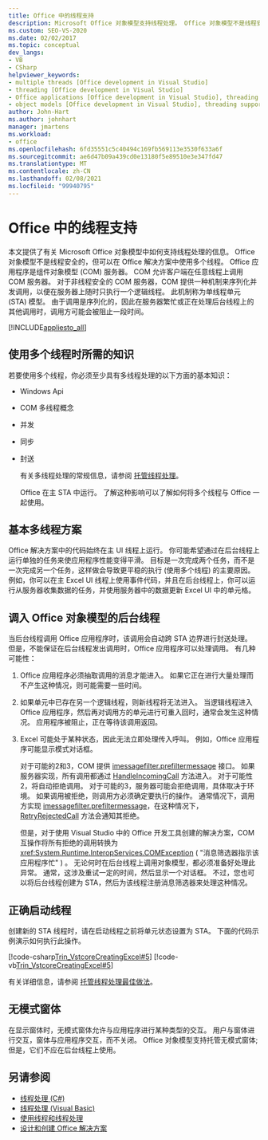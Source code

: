 ```yaml
---
title: Office 中的线程支持
description: Microsoft Office 对象模型支持线程处理。 Office 对象模型不是线程安全的，但可以在 Office 解决方案中使用多个线程。
ms.custom: SEO-VS-2020
ms.date: 02/02/2017
ms.topic: conceptual
dev_langs:
- VB
- CSharp
helpviewer_keywords:
- multiple threads [Office development in Visual Studio]
- threading [Office development in Visual Studio]
- Office applications [Office development in Visual Studio], threading support
- object models [Office development in Visual Studio], threading support
author: John-Hart
ms.author: johnhart
manager: jmartens
ms.workload:
- office
ms.openlocfilehash: 6fd35551c5c40494c169fb569113e3530f633a6f
ms.sourcegitcommit: ae6d47b09a439cd0e13180f5e89510e3e347fd47
ms.translationtype: MT
ms.contentlocale: zh-CN
ms.lasthandoff: 02/08/2021
ms.locfileid: "99940795"
---
```

# <a name="threading-support-in-office"></a>Office 中的线程支持
  本文提供了有关 Microsoft Office 对象模型中如何支持线程处理的信息。 Office 对象模型不是线程安全的，但可以在 Office 解决方案中使用多个线程。 Office 应用程序是组件对象模型 (COM) 服务器。 COM 允许客户端在任意线程上调用 COM 服务器。 对于非线程安全的 COM 服务器，COM 提供一种机制来序列化并发调用，以便在服务器上随时只执行一个逻辑线程。 此机制称为单线程单元 (STA) 模型。 由于调用是序列化的，因此在服务器繁忙或正在处理后台线程上的其他调用时，调用方可能会被阻止一段时间。

 [!INCLUDE[appliesto_all](../vsto/includes/appliesto-all-md.md)]

## <a name="knowledge-required-when-using-multiple-threads"></a>使用多个线程时所需的知识
 若要使用多个线程，你必须至少具有多线程处理的以下方面的基本知识：

- Windows Api

- COM 多线程概念

- 并发

- 同步

- 封送

  有关多线程处理的常规信息，请参阅 [托管线程处理](/dotnet/standard/threading/)。

  Office 在主 STA 中运行。 了解这种影响可以了解如何将多个线程与 Office 一起使用。

## <a name="basic-multithreading-scenario"></a>基本多线程方案
 Office 解决方案中的代码始终在主 UI 线程上运行。 你可能希望通过在后台线程上运行单独的任务来使应用程序性能变得平滑。 目标是一次完成两个任务，而不是一次完成另一个任务，这样做会导致更平稳的执行 (使用多个线程) 的主要原因。 例如，你可以在主 Excel UI 线程上使用事件代码，并且在后台线程上，你可以运行从服务器收集数据的任务，并使用服务器中的数据更新 Excel UI 中的单元格。

## <a name="background-threads-that-call-into-the-office-object-model"></a>调入 Office 对象模型的后台线程
 当后台线程调用 Office 应用程序时，该调用会自动跨 STA 边界进行封送处理。 但是，不能保证在后台线程发出调用时，Office 应用程序可以处理调用。 有几种可能性：

1. Office 应用程序必须抽取调用的消息才能进入。 如果它正在进行大量处理而不产生这种情况，则可能需要一些时间。

2. 如果单元中已存在另一个逻辑线程，则新线程将无法进入。 当逻辑线程进入 Office 应用程序，然后再对调用方的单元进行可重入回时，通常会发生这种情况。 应用程序被阻止，正在等待该调用返回。

3. Excel 可能处于某种状态，因此无法立即处理传入呼叫。 例如，Office 应用程序可能显示模式对话框。

   对于可能的2和3，COM 提供 [imessagefilter.prefiltermessage](/windows/desktop/api/objidl/nn-objidl-imessagefilter) 接口。 如果服务器实现，所有调用都通过 [HandleIncomingCall](/windows/desktop/api/objidl/nf-objidl-imessagefilter-handleincomingcall) 方法进入。 对于可能性2，将自动拒绝调用。 对于可能的3，服务器可能会拒绝调用，具体取决于环境。 如果调用被拒绝，则调用方必须确定要执行的操作。 通常情况下，调用方实现 [imessagefilter.prefiltermessage](/windows/desktop/api/objidl/nn-objidl-imessagefilter)，在这种情况下， [RetryRejectedCall](/windows/desktop/api/objidl/nf-objidl-imessagefilter-retryrejectedcall) 方法会通知其拒绝。

   但是，对于使用 Visual Studio 中的 Office 开发工具创建的解决方案，COM 互操作将所有拒绝的调用转换为 <xref:System.Runtime.InteropServices.COMException> ( "消息筛选器指示该应用程序忙" ) 。 无论何时在后台线程上调用对象模型，都必须准备好处理此异常。 通常，这涉及重试一定的时间，然后显示一个对话框。 不过，您也可以将后台线程创建为 STA，然后为该线程注册消息筛选器来处理这种情况。

## <a name="start-the-thread-correctly"></a>正确启动线程
 创建新的 STA 线程时，请在启动线程之前将单元状态设置为 STA。 下面的代码示例演示如何执行此操作。

 [!code-csharp[Trin_VstcoreCreatingExcel#5](../vsto/codesnippet/CSharp/Trin_VstcoreCreatingExcelCS/ThisWorkbook.cs#5)]
 [!code-vb[Trin_VstcoreCreatingExcel#5](../vsto/codesnippet/VisualBasic/Trin_VstcoreCreatingExcelVB/ThisWorkbook.vb#5)]

 有关详细信息，请参阅 [托管线程处理最佳做法](/dotnet/standard/threading/managed-threading-best-practices)。

## <a name="modeless-forms"></a>无模式窗体
 在显示窗体时，无模式窗体允许与应用程序进行某种类型的交互。 用户与窗体进行交互，窗体与应用程序交互，而不关闭。 Office 对象模型支持托管无模式窗体;但是，它们不应在后台线程上使用。

## <a name="see-also"></a>另请参阅
- [线程处理 (C#)](/dotnet/csharp/programming-guide/concepts/threading/index)
- [线程处理 (Visual Basic)](/dotnet/visual-basic/programming-guide/concepts/threading/index)
- [使用线程和线程处理](/dotnet/standard/threading/using-threads-and-threading)
- [设计和创建 Office 解决方案](../vsto/designing-and-creating-office-solutions.md)
